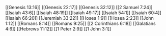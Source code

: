 [[Genesis 13:16]]
[[Genesis 22:17]]
[[Genesis 32:12]]
[[2 Samuel 7:24]]
[[Isaiah 43:6]]
[[Isaiah 48:19]]
[[Isaiah 49:17]]
[[Isaiah 54:1]]
[[Isaiah 60:4]]
[[Isaiah 66:20]]
[[Jeremiah 33:22]]
[[Hosea 1:9]]
[[Hosea 2:23]]
[[John 1:12]]
[[Romans 8:14]]
[[Romans 9:25]]
[[2 Corinthians 6:18]]
[[Galatians 4:6]]
[[Hebrews 11:12]]
[[1 Peter 2:9]]
[[1 John 3:1]]
